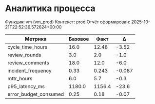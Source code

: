 # Аналитика процесса

Функция: vm (vm_prod)
Контекст: prod
Отчёт сформирован: 2025-10-21T22:52:36.572624+00:00

| Метрика | Базовое | Факт | Δ |
|---------|---------|------|---|
| cycle_time_hours | 16.0 | 12.48 | -3.52 |
| review_rounds | 3.0 | 2.0 | -1.0 |
| review_comments | 18.0 | 12.0 | -6.0 |
| incident_frequency | 0.33 | 0.243 | -0.087 |
| mttr_hours | 6.0 | 5.7 | -0.3 |
| p95_latency_ms | 1180.0 | 1156.4 | -23.6 |
| error_budget_consumed | 0.25 | 0.18 | -0.07 |
